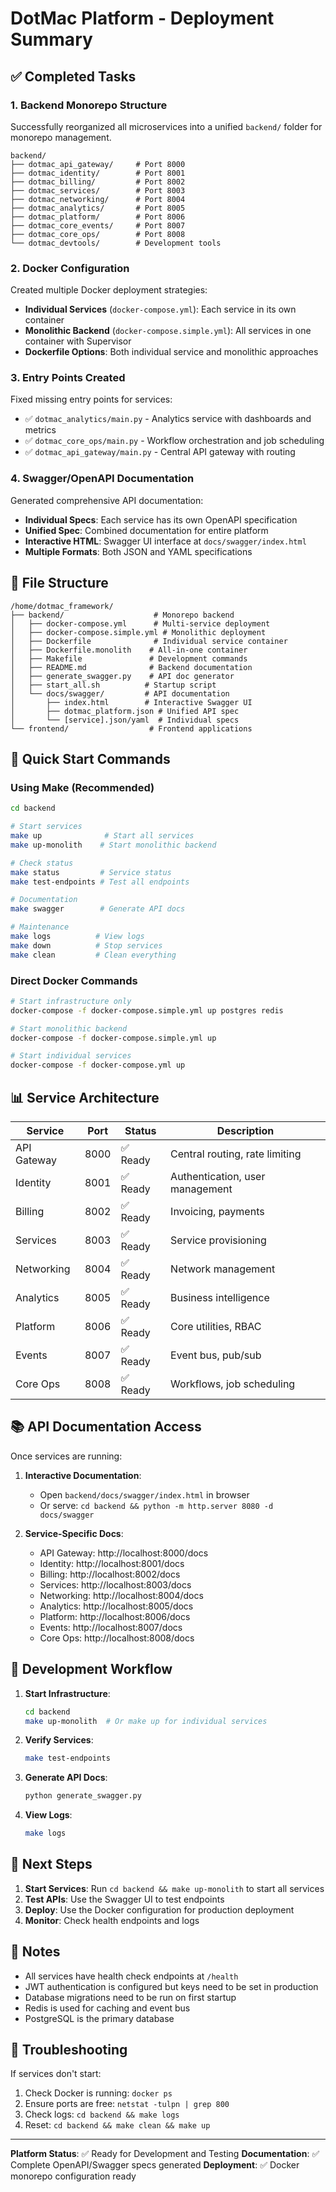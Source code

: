 # DotMac Platform - Deployment Summary

## ✅ Completed Tasks

### 1. Backend Monorepo Structure
Successfully reorganized all microservices into a unified `backend/` folder for monorepo management.

```
backend/
├── dotmac_api_gateway/     # Port 8000
├── dotmac_identity/        # Port 8001
├── dotmac_billing/         # Port 8002
├── dotmac_services/        # Port 8003
├── dotmac_networking/      # Port 8004
├── dotmac_analytics/       # Port 8005
├── dotmac_platform/        # Port 8006
├── dotmac_core_events/     # Port 8007
├── dotmac_core_ops/        # Port 8008
└── dotmac_devtools/        # Development tools
```

### 2. Docker Configuration
Created multiple Docker deployment strategies:

- **Individual Services** (`docker-compose.yml`): Each service in its own container
- **Monolithic Backend** (`docker-compose.simple.yml`): All services in one container with Supervisor
- **Dockerfile Options**: Both individual service and monolithic approaches

### 3. Entry Points Created
Fixed missing entry points for services:

- ✅ `dotmac_analytics/main.py` - Analytics service with dashboards and metrics
- ✅ `dotmac_core_ops/main.py` - Workflow orchestration and job scheduling
- ✅ `dotmac_api_gateway/main.py` - Central API gateway with routing

### 4. Swagger/OpenAPI Documentation
Generated comprehensive API documentation:

- **Individual Specs**: Each service has its own OpenAPI specification
- **Unified Spec**: Combined documentation for entire platform
- **Interactive HTML**: Swagger UI interface at `docs/swagger/index.html`
- **Multiple Formats**: Both JSON and YAML specifications

## 📁 File Structure

```
/home/dotmac_framework/
├── backend/                    # Monorepo backend
│   ├── docker-compose.yml      # Multi-service deployment
│   ├── docker-compose.simple.yml # Monolithic deployment
│   ├── Dockerfile              # Individual service container
│   ├── Dockerfile.monolith    # All-in-one container
│   ├── Makefile               # Development commands
│   ├── README.md              # Backend documentation
│   ├── generate_swagger.py    # API doc generator
│   ├── start_all.sh          # Startup script
│   └── docs/swagger/         # API documentation
│       ├── index.html        # Interactive Swagger UI
│       ├── dotmac_platform.json # Unified API spec
│       └── [service].json/yaml  # Individual specs
└── frontend/                  # Frontend applications
```

## 🚀 Quick Start Commands

### Using Make (Recommended)
```bash
cd backend

# Start services
make up              # Start all services
make up-monolith    # Start monolithic backend

# Check status
make status         # Service status
make test-endpoints # Test all endpoints

# Documentation
make swagger        # Generate API docs

# Maintenance
make logs          # View logs
make down          # Stop services
make clean         # Clean everything
```

### Direct Docker Commands
```bash
# Start infrastructure only
docker-compose -f docker-compose.simple.yml up postgres redis

# Start monolithic backend
docker-compose -f docker-compose.simple.yml up

# Start individual services
docker-compose -f docker-compose.yml up
```

## 📊 Service Architecture

| Service | Port | Status | Description |
|---------|------|--------|-------------|
| API Gateway | 8000 | ✅ Ready | Central routing, rate limiting |
| Identity | 8001 | ✅ Ready | Authentication, user management |
| Billing | 8002 | ✅ Ready | Invoicing, payments |
| Services | 8003 | ✅ Ready | Service provisioning |
| Networking | 8004 | ✅ Ready | Network management |
| Analytics | 8005 | ✅ Ready | Business intelligence |
| Platform | 8006 | ✅ Ready | Core utilities, RBAC |
| Events | 8007 | ✅ Ready | Event bus, pub/sub |
| Core Ops | 8008 | ✅ Ready | Workflows, job scheduling |

## 📚 API Documentation Access

Once services are running:

1. **Interactive Documentation**: 
   - Open `backend/docs/swagger/index.html` in browser
   - Or serve: `cd backend && python -m http.server 8080 -d docs/swagger`

2. **Service-Specific Docs**:
   - API Gateway: http://localhost:8000/docs
   - Identity: http://localhost:8001/docs
   - Billing: http://localhost:8002/docs
   - Services: http://localhost:8003/docs
   - Networking: http://localhost:8004/docs
   - Analytics: http://localhost:8005/docs
   - Platform: http://localhost:8006/docs
   - Events: http://localhost:8007/docs
   - Core Ops: http://localhost:8008/docs

## 🔧 Development Workflow

1. **Start Infrastructure**:
   ```bash
   cd backend
   make up-monolith  # Or make up for individual services
   ```

2. **Verify Services**:
   ```bash
   make test-endpoints
   ```

3. **Generate API Docs**:
   ```bash
   python generate_swagger.py
   ```

4. **View Logs**:
   ```bash
   make logs
   ```

## 🎯 Next Steps

1. **Start Services**: Run `cd backend && make up-monolith` to start all services
2. **Test APIs**: Use the Swagger UI to test endpoints
3. **Deploy**: Use the Docker configuration for production deployment
4. **Monitor**: Check health endpoints and logs

## 📝 Notes

- All services have health check endpoints at `/health`
- JWT authentication is configured but keys need to be set in production
- Database migrations need to be run on first startup
- Redis is used for caching and event bus
- PostgreSQL is the primary database

## 🚨 Troubleshooting

If services don't start:
1. Check Docker is running: `docker ps`
2. Ensure ports are free: `netstat -tulpn | grep 800`
3. Check logs: `cd backend && make logs`
4. Reset: `cd backend && make clean && make up`

---

**Platform Status**: ✅ Ready for Development and Testing
**Documentation**: ✅ Complete OpenAPI/Swagger specs generated
**Deployment**: ✅ Docker monorepo configuration ready